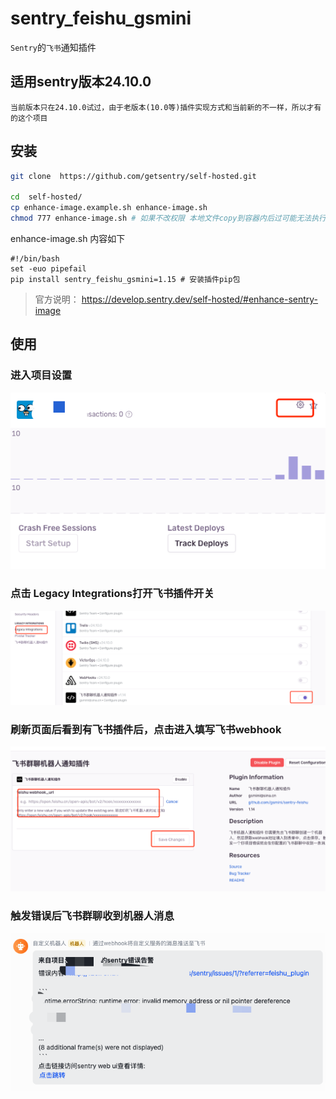 # sentry_feishu_gsmini

`Sentry`的`飞书`通知插件

## 适用sentry版本24.10.0
```shell
当前版本只在24.10.0试过，由于老版本(10.0等)插件实现方式和当前新的不一样，所以才有的这个项目
```
## 安装

```bash
git clone  https://github.com/getsentry/self-hosted.git

cd  self-hosted/
cp enhance-image.example.sh enhance-image.sh 
chmod 777 enhance-image.sh # 如果不改权限 本地文件copy到容器内后过可能无法执行
```
enhance-image.sh 内容如下
```shell
#!/bin/bash
set -euo pipefail
pip install sentry_feishu_gsmini=1.15 # 安装插件pip包

```
> 官方说明： https://develop.sentry.dev/self-hosted/#enhance-sentry-image

## 使用

### 进入项目设置
![img.png](doc-images/project-setting.png)

### 点击 Legacy Integrations打开飞书插件开关
![img.png](doc-images/integrations.png)

### 刷新页面后看到有飞书插件后，点击进入填写飞书webhook
![img.png](doc-images/webhook-url.png)

### 触发错误后飞书群聊收到机器人消息
![img.png](doc-images/feishu.png)

 